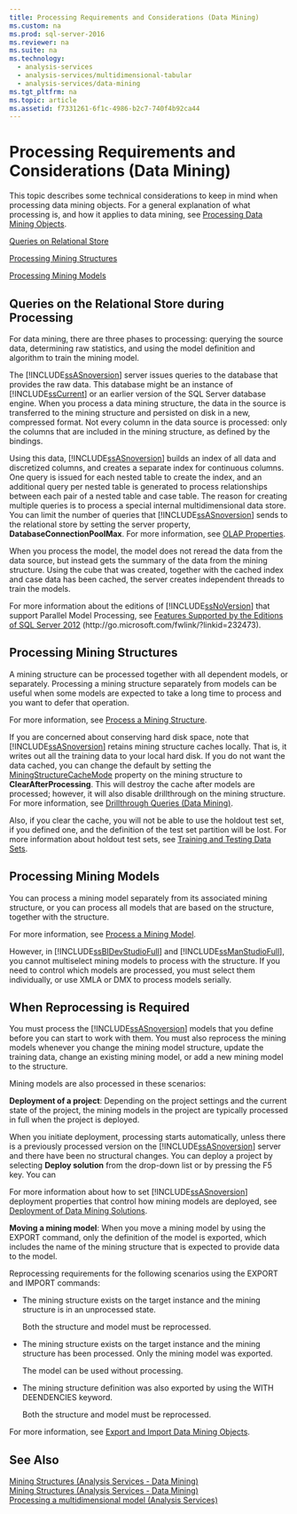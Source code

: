 ```yaml
---
title: Processing Requirements and Considerations (Data Mining)
ms.custom: na
ms.prod: sql-server-2016
ms.reviewer: na
ms.suite: na
ms.technology: 
  - analysis-services
  - analysis-services/multidimensional-tabular
  - analysis-services/data-mining
ms.tgt_pltfrm: na
ms.topic: article
ms.assetid: f7331261-6f1c-4986-b2c7-740f4b92ca44
---
```

# Processing Requirements and Considerations (Data Mining)
  This topic describes some technical considerations to keep in mind when processing data mining objects. For a general explanation of what processing is, and how it applies to data mining, see [Processing Data Mining Objects](../../Topics\TopicNameNotContainA/Processing-Data-Mining-Objects.md).  
  
 [Queries on Relational Store](#bkmk_QueryReqs)  
  
 [Processing Mining Structures](#bkmk_ProcessStructures)  
  
 [Processing Mining Models](#bkmk_ProcessModels)  
  
##  <a name="bkmk_QueryReqs"></a> Queries on the Relational Store during Processing  
 For data mining, there are three phases to processing: querying the source data, determining raw statistics, and using the model definition and algorithm to train the mining model.  
  
 The [!INCLUDE[ssASnoversion](../../Token\Other/ssASnoversion_md.md)] server issues queries to the database that provides the raw data. This database might be an instance of [!INCLUDE[ssCurrent](../../Token\Other/ssCurrent_md.md)] or an earlier version of the SQL Server database engine. When you process a data mining structure, the data in the source is transferred to the mining structure and persisted on disk in a new, compressed format. Not every column in the data source is processed: only the columns that are included in the mining structure, as defined by the bindings.  
  
 Using this data, [!INCLUDE[ssASnoversion](../../Token\Other/ssASnoversion_md.md)] builds an index of all data and discretized columns, and creates a separate index for continuous columns. One query is issued for each nested table to create the index, and an additional query per nested table is generated to process relationships between each pair of a nested table and case table. The reason for creating multiple queries is to process a special internal multidimensional data store. You can limit the number of queries that [!INCLUDE[ssASnoversion](../../Token\Other/ssASnoversion_md.md)] sends to the relational store by setting the server property, **DatabaseConnectionPoolMax**. For more information, see [OLAP Properties](../../Topics\TopicNameNotContainA/OLAP-Properties.md).  
  
 When you process the model, the model does not reread the data from the data source, but instead gets the summary of the data from the mining structure. Using the cube that was created, together with the cached index and case data has been cached, the server creates independent threads to train the models.  
  
 For more information about the editions of [!INCLUDE[ssNoVersion](../../Token\Other/ssNoVersion_md.md)] that support Parallel Model Processing, see [Features Supported by the Editions of SQL Server 2012](http://go.microsoft.com/fwlink/?linkid=232473) \(http:\/\/go.microsoft.com\/fwlink\/?linkid\=232473\).  
  
##  <a name="bkmk_ProcessStructures"></a> Processing Mining Structures  
 A mining structure can be processed together with all dependent models, or separately. Processing a mining structure separately from models can be useful when some models are expected to take a long time to process and you want to defer that operation.  
  
 For more information, see [Process a Mining Structure](../../Topics\TopicNameContainA/Process-a-Mining-Structure.md).  
  
 If you are concerned about conserving hard disk space, note that [!INCLUDE[ssASnoversion](../../Token\Other/ssASnoversion_md.md)] retains mining structure caches locally. That is, it writes out all the training data to your local hard disk. If you do not want the data cached, you can change the default by setting the [MiningStructureCacheMode](assetId:///T:Microsoft.AnalysisServices.MiningStructureCacheMode) property on the mining structure to **ClearAfterProcessing**. This will destroy the cache after models are processed; however, it will also disable drillthrough on the mining structure. For more information, see [Drillthrough Queries &#40;Data Mining&#41;](../Topic/Drillthrough%20Queries%20\(Data%20Mining\).md).  
  
 Also, if you clear the cache, you will not be able to use the holdout test set, if you defined one, and the definition of the test set partition will be lost. For more information about holdout test sets, see [Training and Testing Data Sets](../../Topics\TopicNameNotContainA/Training-and-Testing-Data-Sets.md).  
  
##  <a name="bkmk_ProcessModels"></a> Processing Mining Models  
 You can process a mining model separately from its associated mining structure, or you can process all models that are based on the structure, together with the structure.  
  
 For more information, see [Process a Mining Model](../../Topics\TopicNameContainA/Process-a-Mining-Model.md).  
  
 However, in [!INCLUDE[ssBIDevStudioFull](../../Token\Other/ssBIDevStudioFull_md.md)] and [!INCLUDE[ssManStudioFull](../../Token\Other/ssManStudioFull_md.md)], you cannot multiselect mining models to process with the structure. If you need to control which models are processed, you must select them individually, or use XMLA or DMX to process models serially.  
  
## When Reprocessing is Required  
 You must process the [!INCLUDE[ssASnoversion](../../Token\Other/ssASnoversion_md.md)] models that you define before you can start to work with them. You must also reprocess the mining models whenever you change the mining model structure, update the training data, change an existing mining model, or add a new mining model to the structure.  
  
 Mining models are also processed in these scenarios:  
  
 **Deployment of a project**: Depending on the project settings and the current state of the project, the mining models in the project are typically processed in full when the project is deployed.  
  
 When you initiate deployment, processing starts automatically, unless there is a previously processed version on the [!INCLUDE[ssASnoversion](../../Token\Other/ssASnoversion_md.md)] server and there have been no structural changes. You can deploy a project by selecting **Deploy solution** from the drop\-down list or by pressing the F5 key. You can  
  
 For more information about how to set [!INCLUDE[ssASnoversion](../../Token\Other/ssASnoversion_md.md)] deployment properties that control how mining models are deployed, see [Deployment of Data Mining Solutions](../../Topics\TopicNameNotContainA/Deployment-of-Data-Mining-Solutions.md).  
  
 **Moving a mining model**: When you move a mining model by using the EXPORT command, only the definition of the model is exported, which includes the name of the mining structure that is expected to provide data to the model.  
  
 Reprocessing requirements for the following scenarios using the EXPORT and IMPORT commands:  
  
-   The mining structure exists on the target instance and the mining structure is in an unprocessed state.  
  
     Both the structure and model must be reprocessed.  
  
-   The mining structure exists on the target instance and the mining structure has been processed. Only the mining model was exported.  
  
     The model can be used without processing.  
  
-   The mining structure definition was also exported by using the WITH DEENDENCIES keyword.  
  
     Both the structure and model must be reprocessed.  
  
 For more information, see [Export and Import Data Mining Objects](../../Topics\TopicNameNotContainA/Export-and-Import-Data-Mining-Objects.md).  
  
## See Also  
 [Mining Structures &#40;Analysis Services - Data Mining&#41;](../Topic/Mining%20Structures%20\(Analysis%20Services%20-%20Data%20Mining\).md)   
 [Mining Structures &#40;Analysis Services - Data Mining&#41;](../Topic/Mining%20Structures%20\(Analysis%20Services%20-%20Data%20Mining\).md)   
 [Processing a multidimensional model &#40;Analysis Services&#41;](../Topic/Processing%20a%20multidimensional%20model%20\(Analysis%20Services\).md)  
  
  